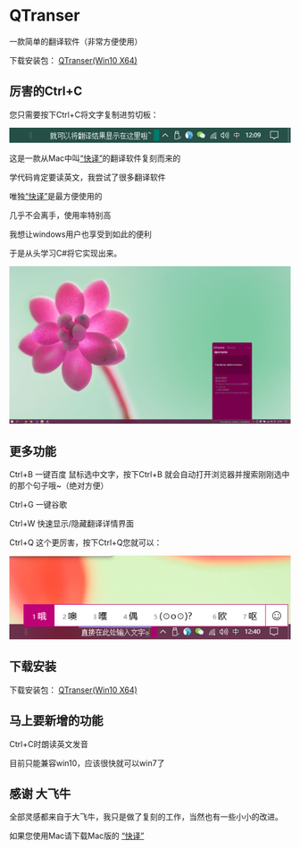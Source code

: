 # QTranser
一款简单的翻译软件（非常方便使用）

下载安装包： [QTranser(Win10 X64)](https://raw.githubusercontent.com/xyfll7/QTranser/master/QTranserInstaller/Debug/QTranserInstaller.msi) 

## 厉害的Ctrl+C 
您只需要按下Ctrl+C将文字复制进剪切板：

![翻译结果显示](./screenshot/翻译结果显示.png)

这是一款从Mac中叫[“快译”](https://itunes.apple.com/cn/app/%E5%BF%AB%E8%AF%91-%E5%A4%9A%E8%AF%AD%E8%A8%80%E6%99%BA%E8%83%BD%E5%AD%97%E5%85%B8/id1217010477?mt=12)的翻译软件复刻而来的

学代码肯定要读英文，我尝试了很多翻译软件

唯独[“快译”](https://itunes.apple.com/cn/app/%E5%BF%AB%E8%AF%91-%E5%A4%9A%E8%AF%AD%E8%A8%80%E6%99%BA%E8%83%BD%E5%AD%97%E5%85%B8/id1217010477?mt=12)是最方便使用的

几乎不会离手，使用率特别高

我想让windows用户也享受到如此的便利

于是从头学习C#将它实现出来。

![翻译结果显示](./screenshot/翻译详情界面.png)

## 更多功能
Ctrl+B 一键百度 鼠标选中文字，按下Ctrl+B 就会自动打开浏览器并搜索刚刚选中的那个句子哦~（绝对方便）

Ctrl+G 一键谷歌

Ctrl+W 快速显示/隐藏翻译详情界面

Ctrl+Q 这个更厉害，按下Ctrl+Q您就可以：

![翻译结果显示](./screenshot/输入文字.png)

## 下载安装
下载安装包： [QTranser(Win10 X64)](https://raw.githubusercontent.com/xyfll7/QTranser/master/QTranserInstaller/Debug/QTranserInstaller.msi) 

## 马上要新增的功能
Ctrl+C时朗读英文发音

目前只能兼容win10，应该很快就可以win7了


## 感谢 大飞牛
全部灵感都来自于大飞牛，我只是做了复刻的工作，当然也有一些小小的改进。

如果您使用Mac请下载Mac版的
[“快译”](https://itunes.apple.com/cn/app/%E5%BF%AB%E8%AF%91-%E5%A4%9A%E8%AF%AD%E8%A8%80%E6%99%BA%E8%83%BD%E5%AD%97%E5%85%B8/id1217010477?mt=12)
